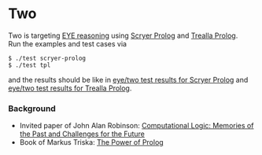 # Two

Two is targeting [EYE reasoning](https://github.com/josd/eye/tree/master/reasoning) using [Scryer Prolog](https://github.com/mthom/scryer-prolog) and [Trealla Prolog](https://github.com/infradig/trealla).  
Run the examples and test cases via
```
$ ./test scryer-prolog
$ ./test tpl
```
and the results should be like in [eye/two test results for Scryer Prolog](https://github.com/josd/eye/tree/master/two/result/result-scryer-prolog.pl) and [eye/two test results for Trealla Prolog](https://github.com/josd/eye/tree/master/two/result/result-tpl.pl).

### Background

- Invited paper of John Alan Robinson: [Computational Logic: Memories of the Past and Challenges for the Future](https://archive.org/details/springer_10.1007-3-540-44957-4/page/n19/mode/2up)
- Book of Markus Triska: [The Power of Prolog](https://www.metalevel.at/prolog)

